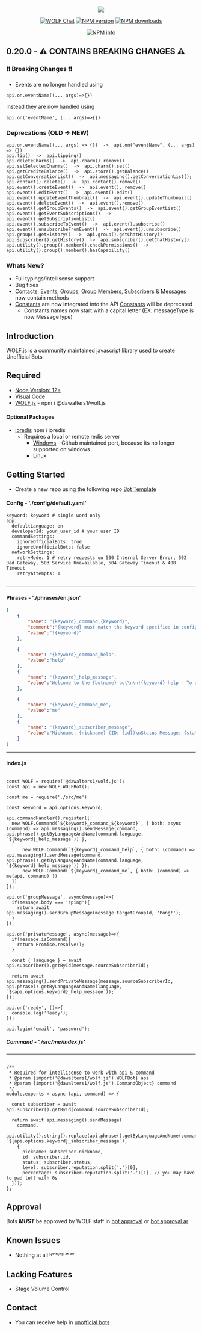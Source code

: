 <div align="center">
  <br />
  <p>
    <img src = https://i.imgur.com/Rrylen8.png/>
  <p>
    <a href="https://wolf.live/unofficial+bots"><img src="https://img.shields.io/badge/WOLF-Chat-blue" alt="WOLF Chat" /></a>
   <a href="https://www.npmjs.com/package/@dawalters1/wolf.js"><img src="https://img.shields.io/npm/v/@dawalters1/wolf.js.svg?maxAge=3600" alt="NPM version" /></a>
    <a href="https://www.npmjs.com/package/@dawalters1/wolf.js"><img src="https://img.shields.io/npm/dt/@dawalters1/wolf.js.svg?maxAge=3600" alt="NPM downloads" /></a>
 
  </p>
  <p>
    <a href="https://nodei.co/npm/@dawalters1/wolf.js/"><img src="https://nodei.co/npm/@dawalters1/wolf.js.png?downloads=true&stars=true" alt="NPM info" /></a>
  </p>
</div>


##  0.20.0 - ⚠️ CONTAINS BREAKING CHANGES ⚠️
 ###  ❗❗ Breaking Changes ❗❗
- Events are no longer handled using 
```JS 
api.on.eventName((... args)=>{})
``` 
instead they are now handled using 
```JS
api.on('eventName', (... args)=>{})
```

 ### Deprecations (**OLD** -> **NEW**)
 ```JS
api.on.eventName((... args) => {})  ->  api.on("eventName", (... args) => {})
api.tip()  ->  api.tipping()
api.deleteCharms()  ->  api.charm().remove()
api.setSelectedCharms()  ->  api.charm().set()
api.getCrediteBalance()  ->  api.store().getBalance()
api.getConversationList()  ->  api.messaging().getConversationList();
api.contact().delete()  ->  api.contact().remove()
api.event().createEvent()  ->  api.event(). remove()
api.event().editEvent()  ->  api.event().edit()
api.event().updateEventThumbnail()  ->  api.event().updateThumbnail()
api.event().deleteEvent()  ->  api.event().remove()
api.event().getGroupEvents()  ->  api.event().getGroupEventList()
api.event().getEventSubscriptions()  ->  api.event().getSubscriptionList()
api.event().subscribeToEvent()  ->  api.event().subscribe()
api.event().unsubscribeFromEvent()  ->  api.event().unsubscribe()
api.group().getHistory()  ->  api.group().getChatHistory()
api.subscriber().getHistory()  ->  api.subscriber().getChatHistory()
api.utility().group().member().checkPermissions()  ->  api.utility().group().member().hasCapability()

```
### Whats New?
- Full typings/intellisense support
- Bug fixes
- [Contacts](https://github.com/dawalters1/wolf.js/blob/v0.20.0/src/models/ContactObject.js), [Events](https://github.com/dawalters1/wolf.js/blob/v0.20.0/src/models/GroupEventObject.js), [Groups](https://github.com/dawalters1/wolf.js/blob/v0.20.0/src/models/GroupObject.js), [Group Members](https://github.com/dawalters1/wolf.js/blob/v0.20.0/src/models/GroupSubscriberObject.js), [Subscribers](https://github.com/dawalters1/wolf.js/blob/v0.20.0/src/models/SubscriberObject.js) & [Messages](https://github.com/dawalters1/wolf.js/blob/v0.20.0/src/models/MessageObject.js) now contain methods
- [Constants](https://www.npmjs.com/package/@dawalters1/constants) are now integrated into the API [Constants](https://www.npmjs.com/package/@dawalters1/constants) will be deprecated
  - Constants names now start with a capital letter (EX: messageType is now MessageType) 
## Introduction

WOLF.js is a community maintained javascript library used to create Unofficial Bots

## Required

- [Node Version: 12+](https://nodejs.org/en/download/)
- [Visual Code](https://code.visualstudio.com/download)
- [WOLF.js](https://www.npmjs.com/package/@dawalters1/wolf.js) - npm i @dawalters1/wolf.js

#### Optional Packages

- [ioredis](https://www.npmjs.com/package/ioredis) npm i ioredis
  - Requires a local or remote redis server
    - [Windows](https://github.com/tporadowski/redis/releases/tag/v5.0.10) - Github maintained port, because its no longer supported on windows
    - [Linux](https://redis.io/download)

## Getting Started 

- Create a new repo using the following repo [Bot Template](https://github.com/dawalters1/Bot-Template)

#### Config - './config/default.yaml'

```YML
keyword: keyword # single word only
app:
  defaultLanguage: en
  developerId: your_user_id # your user ID
  commandSettings:
    ignoreOfficialBots: true
    ignoreUnofficialBots: false
  networkSettings:
    retryMode: 1 # retry requests on 500 Internal Server Error, 502 Bad Gateway, 503 Service Unavailable, 504 Gateway Timeout & 408 Timeout
    retryAttempts: 1
    
```
---
#### Phrases - './phrases/en.json'
```JSON
[
    {
        "name": "{keyword}_command_{keyword}",
        "comment":"{keyword} must match the keyword specified in config yaml",
        "value":"!{keyword}"
    },

    {
        "name": "{keyword}_command_help",
        "value":"help"
    },
    {
        "name": "{keyword}_help_message",
        "value":"Welcome to the {botname} bot\n\n!{keyword} help - To display this message\n!{keyword} me - Display basic information about your profile"
    },

    {
        "name": "{keyword}_command_me",
        "value":"me"
    },
    {
        "name": "{keyword}_subscriber_message",
        "value":"Nickname: {nickname} (ID: {id})\nStatus Message: {status}\nLevel: {level} ({percentage}% completed)"
    }
]
```
---
#### index.js
```JS

const WOLF = require('@dawalters1/wolf.js');
const api = new WOLF.WOLFBot();

const me = require('./src/me')

const keyword = api.options.keyword;

api.commandHandler().register([
  new WOLF.Command(`${keyword}_command_${keyword}`, { both: async (command) => api.messaging().sendMessage(command, api.phrase().getByLanguageAndName(command.language, `${keyword}_help_message`)) },
  [
      new WOLF.Command(`${keyword}_command_help`, { both: (command) => api.messaging().sendMessage(command, api.phrase().getByLanguageAndName(command.language, `${keyword}_help_message`)) }),
      new WOLF.Command(`${keyword}_command_me`, { both: (command) => me(api, command) })
  ])
]);

api.on('groupMessage', async(message)=>{
  if(message.body === '!ping'){
    return await api.messaging().sendGroupMessage(message.targetGroupId, 'Pong!');
  }
});

api.on('privateMessage', async(message)=>{
  if(message.isCommand){
    return Promise.resolve();
  }

  const { language } = await api.subscriber().getById(message.sourceSubscriberId);

  return await api.messaging().sendPrivateMessage(message.sourceSubscriberId, api.phrase().getByLanguageAndName(language, `${api.options.keyword}_help_message`));
});

api.on('ready', ()=>{
  console.log('Ready');
});

api.login('email', 'password');

```
##### Command - './src/me/index.js'
---
```JS

/**
 * Required for intellisense to work with api & command
 * @param {import('@dawalters1/wolf.js').WOLFBot} api
 * @param {import('@dawalters1/wolf.js').CommandObject} command
 */
module.exports = async (api, command) => {

  const subscriber = await api.subscriber().getById(command.sourceSubscriberId);

  return await api.messaging().sendMessage(
    command,
    api.utility().string().replace(api.phrase().getByLanguageAndName(command.language, `${api.options.keyword}_subscriber_message`), 
    {
      nickname: subscriber.nickname,
      id: subscriber.id,
      status: subscriber.status,
      level: subscriber.reputation.split('.')[0],
      percentage: subscriber.reputation.split('.')[1], // you may have to pad left with 0s
  }));
};

```

## Approval

Bots _**MUST**_ be approved by WOLF staff in [bot approval](http://wolflive.com/bot+approval?r=80280172) or [bot approval.ar](http://wolflive.com/bot+approval.ar?r=80280172)

## Known Issues

- Nothing at all ᴺᵒᵗʰᶦⁿᵍ ᵃᵗ ᵃˡˡ

## Lacking Features

- Stage Volume Control 

## Contact

- You can receive help in [unofficial bots](https://wolf.live/unofficial+bots)
